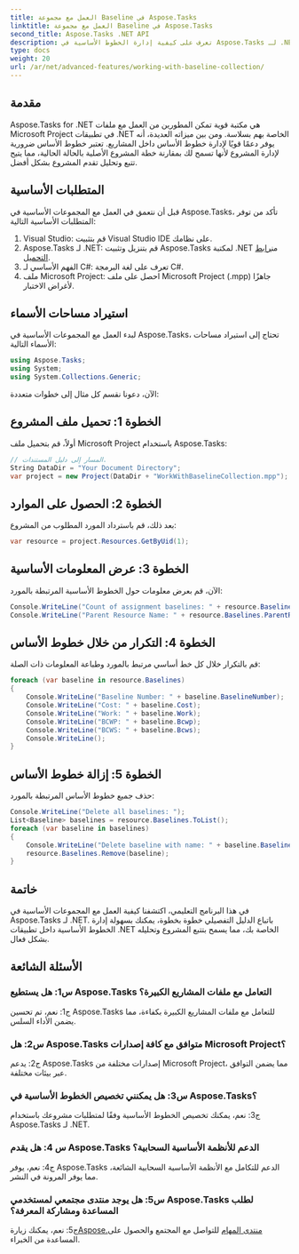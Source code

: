 ```yaml
---
title: العمل مع مجموعة Baseline في Aspose.Tasks
linktitle: العمل مع مجموعة Baseline في Aspose.Tasks
second_title: Aspose.Tasks .NET API
description: تعرف على كيفية إدارة الخطوط الأساسية في Aspose.Tasks لـ .NET بكفاءة. اتبع برنامجنا التعليمي الشامل للحصول على إرشادات خطوة بخطوة.
type: docs
weight: 20
url: /ar/net/advanced-features/working-with-baseline-collection/
---
```

## مقدمة

Aspose.Tasks for .NET هي مكتبة قوية تمكن المطورين من العمل مع ملفات Microsoft Project في تطبيقات .NET الخاصة بهم بسلاسة. ومن بين ميزاته العديدة، أنه يوفر دعمًا قويًا لإدارة خطوط الأساس داخل المشاريع. تعتبر خطوط الأساس ضرورية لإدارة المشروع لأنها تسمح لك بمقارنة خطة المشروع الأصلية بالحالة الحالية، مما يتيح تتبع وتحليل تقدم المشروع بشكل أفضل.

## المتطلبات الأساسية

قبل أن نتعمق في العمل مع المجموعات الأساسية في Aspose.Tasks، تأكد من توفر المتطلبات الأساسية التالية:

1. Visual Studio: قم بتثبيت Visual Studio IDE على نظامك.
2.  Aspose.Tasks لـ .NET: قم بتنزيل وتثبيت Aspose.Tasks لمكتبة .NET من[رابط التحميل](https://releases.aspose.com/tasks/net/).
3. الفهم الأساسي لـ C#: تعرف على لغة البرمجة C#.
4. ملف Microsoft Project: احصل على ملف Microsoft Project (.mpp) جاهزًا لأغراض الاختبار.

## استيراد مساحات الأسماء

لبدء العمل مع المجموعات الأساسية في Aspose.Tasks، تحتاج إلى استيراد مساحات الأسماء التالية:

```csharp
using Aspose.Tasks;
using System;
using System.Collections.Generic;


```

الآن، دعونا نقسم كل مثال إلى خطوات متعددة:

## الخطوة 1: تحميل ملف المشروع

أولاً، قم بتحميل ملف Microsoft Project باستخدام Aspose.Tasks:

```csharp
// المسار إلى دليل المستندات.
String DataDir = "Your Document Directory";
var project = new Project(DataDir + "WorkWithBaselineCollection.mpp");
```

## الخطوة 2: الحصول على الموارد

بعد ذلك، قم باسترداد المورد المطلوب من المشروع:

```csharp
var resource = project.Resources.GetByUid(1);
```

## الخطوة 3: عرض المعلومات الأساسية

الآن، قم بعرض معلومات حول الخطوط الأساسية المرتبطة بالمورد:

```csharp
Console.WriteLine("Count of assignment baselines: " + resource.Baselines.Count);
Console.WriteLine("Parent Resource Name: " + resource.Baselines.ParentResource.Get(Rsc.Name));
```

## الخطوة 4: التكرار من خلال خطوط الأساس

قم بالتكرار خلال كل خط أساسي مرتبط بالمورد وطباعة المعلومات ذات الصلة:

```csharp
foreach (var baseline in resource.Baselines)
{
    Console.WriteLine("Baseline Number: " + baseline.BaselineNumber);
    Console.WriteLine("Cost: " + baseline.Cost);
    Console.WriteLine("Work: " + baseline.Work);
    Console.WriteLine("BCWP: " + baseline.Bcwp);
    Console.WriteLine("BCWS: " + baseline.Bcws);
    Console.WriteLine();
}
```

## الخطوة 5: إزالة خطوط الأساس

حذف جميع خطوط الأساس المرتبطة بالمورد:

```csharp
Console.WriteLine("Delete all baselines: ");
List<Baseline> baselines = resource.Baselines.ToList();
foreach (var baseline in baselines)
{
    Console.WriteLine("Delete baseline with name: " + baseline.BaselineNumber);
    resource.Baselines.Remove(baseline);
}
```

## خاتمة

في هذا البرنامج التعليمي، اكتشفنا كيفية العمل مع المجموعات الأساسية في Aspose.Tasks لـ .NET. باتباع الدليل التفصيلي خطوة بخطوة، يمكنك بسهولة إدارة الخطوط الأساسية داخل تطبيقات .NET الخاصة بك، مما يسمح بتتبع المشروع وتحليله بشكل فعال.

## الأسئلة الشائعة

### س1: هل يستطيع Aspose.Tasks التعامل مع ملفات المشاريع الكبيرة؟

ج1: نعم، تم تحسين Aspose.Tasks للتعامل مع ملفات المشاريع الكبيرة بكفاءة، مما يضمن الأداء السلس.

### س2: هل Aspose.Tasks متوافق مع كافة إصدارات Microsoft Project؟

ج2: يدعم Aspose.Tasks إصدارات مختلفة من Microsoft Project، مما يضمن التوافق عبر بيئات مختلفة.

### س3: هل يمكنني تخصيص الخطوط الأساسية في Aspose.Tasks؟

ج3: نعم، يمكنك تخصيص الخطوط الأساسية وفقًا لمتطلبات مشروعك باستخدام Aspose.Tasks لـ .NET.

### س 4: هل يقدم Aspose.Tasks الدعم للأنظمة الأساسية السحابية؟

ج4: نعم، يوفر Aspose.Tasks الدعم للتكامل مع الأنظمة الأساسية السحابية الشائعة، مما يوفر المرونة في النشر.

### س5: هل يوجد منتدى مجتمعي لمستخدمي Aspose.Tasks لطلب المساعدة ومشاركة المعرفة؟

 ج5: نعم، يمكنك زيارة[Aspose.منتدى المهام](https://forum.aspose.com/c/tasks/15) للتواصل مع المجتمع والحصول على المساعدة من الخبراء.